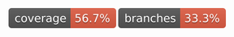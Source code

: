 [![Coverage](.github/badges/jacoco.svg)](https://github.com/ShurdaHillel/hillel_maven/blob/ci-git/.github/workflows/main.yml)
![Branches](.github/badges/branches.svg)